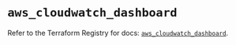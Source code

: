# `aws_cloudwatch_dashboard`

Refer to the Terraform Registry for docs: [`aws_cloudwatch_dashboard`](https://registry.terraform.io/providers/hashicorp/aws/5.65.0/docs/resources/cloudwatch_dashboard).
